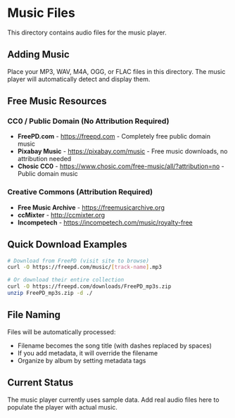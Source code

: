 # Music Files

This directory contains audio files for the music player.

## Adding Music

Place your MP3, WAV, M4A, OGG, or FLAC files in this directory. The music player will automatically detect and display them.

## Free Music Resources

### CC0 / Public Domain (No Attribution Required)
- **FreePD.com** - https://freepd.com - Completely free public domain music
- **Pixabay Music** - https://pixabay.com/music - Free music downloads, no attribution needed
- **Chosic CC0** - https://www.chosic.com/free-music/all/?attribution=no - Public domain music

### Creative Commons (Attribution Required)
- **Free Music Archive** - https://freemusicarchive.org
- **ccMixter** - http://ccmixter.org
- **Incompetech** - https://incompetech.com/music/royalty-free

## Quick Download Examples

```bash
# Download from FreePD (visit site to browse)
curl -O https://freepd.com/music/[track-name].mp3

# Or download their entire collection
curl -O https://freepd.com/downloads/FreePD_mp3s.zip
unzip FreePD_mp3s.zip -d ./
```

## File Naming

Files will be automatically processed:
- Filename becomes the song title (with dashes replaced by spaces)
- If you add metadata, it will override the filename
- Organize by album by setting metadata tags

## Current Status

The music player currently uses sample data. Add real audio files here to populate the player with actual music.
